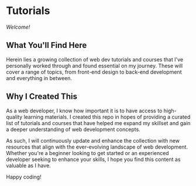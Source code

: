 # Tutorials
_Welcome!_

## What You'll Find Here
Herein lies a growing collection of web dev tutorials and courses that I've personally worked through and found essential on my journey. These will cover a range of topics, from front-end design to back-end development and everything in between. 

## Why I Created This
As a web developer, I know how important it is to have access to high-quality learning materials. I created this repo in hopes of providing a curated list of tutorials and courses that have helped me expand my skillset and gain a deeper understanding of web development concepts.

As such, I will continuously update and enhance the collection with new resources that align with the ever-evolving landscape of web development. Whether you're a beginner looking to get started or an experienced developer seeking to enhance your skills, I hope you find this content as valuable as I have.

Happy coding!
